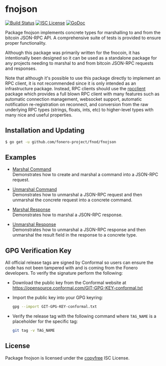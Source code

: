 fnojson
=======

[![Build Status](https://travis-ci.org/fnocoin/fnod.png?branch=master)](https://travis-ci.org/fnocoin/fnod)
[![ISC License](http://img.shields.io/badge/license-ISC-blue.svg)](http://copyfree.org)
[![GoDoc](https://img.shields.io/badge/godoc-reference-blue.svg)](http://godoc.org/github.com/fonero-project/fnod/fnojson)

Package fnojson implements concrete types for marshalling to and from the
bitcoin JSON-RPC API.  A comprehensive suite of tests is provided to ensure
proper functionality.

Although this package was primarily written for the fnocoin, it has
intentionally been designed so it can be used as a standalone package for any
projects needing to marshal to and from bitcoin JSON-RPC requests and responses.

Note that although it's possible to use this package directly to implement an
RPC client, it is not recommended since it is only intended as an infrastructure
package.  Instead, RPC clients should use the
[rpcclient](https://github.com/fonero-project/fnod/tree/master/rpcclient) package which provides
a full blown RPC client with many features such as automatic connection
management, websocket support, automatic notification re-registration on
reconnect, and conversion from the raw underlying RPC types (strings, floats,
ints, etc) to higher-level types with many nice and useful properties.

## Installation and Updating

```bash
$ go get -u github.com/fonero-project/fnod/fnojson
```

## Examples

* [Marshal Command](http://godoc.org/github.com/fonero-project/fnod/fnojson#example-MarshalCmd)  
  Demonstrates how to create and marshal a command into a JSON-RPC request.

* [Unmarshal Command](http://godoc.org/github.com/fonero-project/fnod/fnojson#example-UnmarshalCmd)  
  Demonstrates how to unmarshal a JSON-RPC request and then unmarshal the
  concrete request into a concrete command.

* [Marshal Response](http://godoc.org/github.com/fonero-project/fnod/fnojson#example-MarshalResponse)  
  Demonstrates how to marshal a JSON-RPC response.

* [Unmarshal Response](http://godoc.org/github.com/fonero-project/fnod/fnojson#example-package--UnmarshalResponse)  
  Demonstrates how to unmarshal a JSON-RPC response and then unmarshal the
  result field in the response to a concrete type.

## GPG Verification Key

All official release tags are signed by Conformal so users can ensure the code
has not been tampered with and is coming from the Fonero developers.  To
verify the signature perform the following:

- Download the public key from the Conformal website at
  https://opensource.conformal.com/GIT-GPG-KEY-conformal.txt

- Import the public key into your GPG keyring:
  ```bash
  gpg --import GIT-GPG-KEY-conformal.txt
  ```

- Verify the release tag with the following command where `TAG_NAME` is a
  placeholder for the specific tag:
  ```bash
  git tag -v TAG_NAME
  ```

## License

Package fnojson is licensed under the [copyfree](http://copyfree.org) ISC
License.
